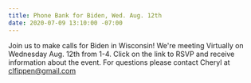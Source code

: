 ```yaml
---
title: Phone Bank for Biden, Wed. Aug. 12th
date: 2020-07-09 13:10:00 -07:00
---
```


Join us to make calls for Biden in Wisconsin! 
We're meeting Virtually on Wednesday Aug. 12th from 1-4.  Click on the link to RSVP and receive information about the event. For questions please contact Cheryl at clfippen@gmail.com
